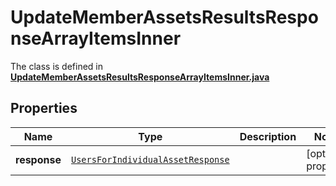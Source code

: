 

# UpdateMemberAssetsResultsResponseArrayItemsInner

The class is defined in **[UpdateMemberAssetsResultsResponseArrayItemsInner.java](../../src/main/java/org/openapitools/model/UpdateMemberAssetsResultsResponseArrayItemsInner.java)**

## Properties

Name | Type | Description | Notes
------------ | ------------- | ------------- | -------------
**response** | [`UsersForIndividualAssetResponse`](UsersForIndividualAssetResponse.md) |  |  [optional property]



